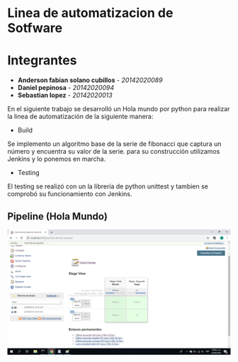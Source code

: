 # Linea de automatizacion de Sotfware

# Integrantes
* **Anderson fabian solano cubillos** - *20142020089* 
* **Daniel pepinosa** - *20142020094* 
* **Sebastian lopez** - *20142020013* 

En el siguiente trabajo se desarrolló un Hola mundo por python para realizar la linea de automatización de la siguiente manera:


* Build

Se implemento un algoritmo base de la serie de fibonacci que captura un número y encuentra su valor de la serie. para su construcción utilizamos Jenkins y lo ponemos en marcha.

* Testing

El testing se realizó con un la librería de python unittest y tambien se comprobó su funcionamiento con Jenkins.

## Pipeline (Hola Mundo)

![pipeline](4.png)

